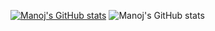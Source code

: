 [![Manoj's GitHub stats](https://github-readme-stats.vercel.app/api?username=Manojkc15)](https://github.com/Manojkc15/github-readme-stats)
![Manoj's GitHub stats](https://github-readme-stats.vercel.app/api?username=Manojkc15&show_icons=true)
